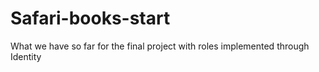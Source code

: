 # Safari-books-start
What we have so far for the final project with roles implemented through Identity
